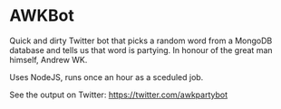 # AWKBot


Quick and dirty Twitter bot that picks a random word from a MongoDB database and tells us that word is partying. In honour of the great man himself, Andrew WK.

Uses NodeJS, runs once an hour as a sceduled job.

See the output on Twitter: https://twitter.com/awkpartybot
